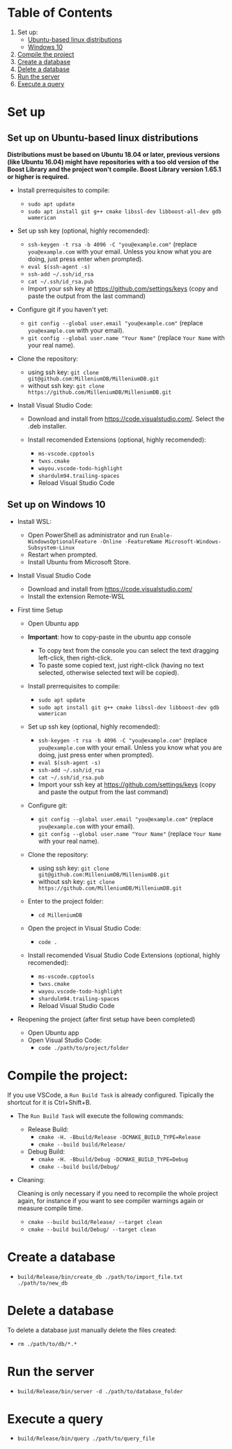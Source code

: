 # Table of Contents
1. Set up:
    - [Ubuntu-based linux distributions](#set-up-on-ubuntu-based-linux-distributions)
    - [Windows 10](#set-up-on-windows-10)
2. [Compile the project](#compile-the-project)
3. [Create a database](#create-a-database)
4. [Delete a database](#delete-a-database)
5. [Run the server](#run-the-server)
6. [Execute a query](#execute-a-query)

# Set up
## Set up on Ubuntu-based linux distributions
 **Distributions must be based on Ubuntu 18.04 or later, previous versions (like Ubuntu 16.04) might have repositories with a too old version of the Boost Library and the project won't compile. Boost Library version 1.65.1 or higher is required.**

- Install prerrequisites to compile:
    - `sudo apt update`
    - `sudo apt install git g++ cmake libssl-dev libboost-all-dev gdb wamerican`

- Set up ssh key (optional, highly recomended):
     - `ssh-keygen -t rsa -b 4096 -C "you@example.com"` (replace `you@example.com` with your email. Unless you know what you are doing, just press enter when prompted).
    - `eval $(ssh-agent -s)`
    - `ssh-add ~/.ssh/id_rsa`
    - `cat ~/.ssh/id_rsa.pub`
    - Import your ssh key at https://github.com/settings/keys (copy and paste the output from the last command)

 - Configure git if you haven't yet:
    - `git config --global user.email "you@example.com"` (replace `you@example.com` with your email).
    - `git config --global user.name "Your Name"` (replace `Your Name` with your real name).

- Clone the repository:
    - using ssh key: `git clone git@github.com:MilleniumDB/MilleniumDB.git`
    - without ssh key: `git clone https://github.com/MilleniumDB/MilleniumDB.git`

- Install Visual Studio Code:
    - Download and install from https://code.visualstudio.com/. Select the .deb installer.

    - Install recomended Extensions (optional, highly recomended):
        - `ms-vscode.cpptools`
        - `twxs.cmake`
        - `wayou.vscode-todo-highlight`
        - `shardulm94.trailing-spaces`
        - Reload Visual Studio Code

## Set up on Windows 10
- Install WSL:
    - Open PowerShell as administrator and run `Enable-WindowsOptionalFeature -Online -FeatureName Microsoft-Windows-Subsystem-Linux`
    - Restart when prompted.
    - Install Ubuntu from Microsoft Store.
- Install Visual Studio Code
    - Download and install from https://code.visualstudio.com/
    - Install the extension Remote-WSL
- First time Setup
    - Open Ubuntu app
    - **Important**: how to copy-paste in the ubuntu app console
        - To copy text from the console you can select the text dragging left-click, then right-click.
        - To paste some copied text, just right-click (having no text selected, otherwise selected text will be copied).
    - Install prerrequisites to compile:
        - `sudo apt update`
        - `sudo apt install git g++ cmake libssl-dev libboost-dev gdb wamerican`
    - Set up ssh key (optional, highly recomended):
        - `ssh-keygen -t rsa -b 4096 -C "you@example.com"` (replace `you@example.com` with your email. Unless you know what you are doing, just press enter when prompted).
        - `eval $(ssh-agent -s)`
        - `ssh-add ~/.ssh/id_rsa`
        - `cat ~/.ssh/id_rsa.pub`
        - Import your ssh key at https://github.com/settings/keys (copy and paste the output from the last command)
    - Configure git:
        - `git config --global user.email "you@example.com"` (replace `you@example.com` with your email).
        - `git config --global user.name "Your Name"` (replace `Your Name` with your real name).

    - Clone the repository:
        - using ssh key: `git clone git@github.com:MilleniumDB/MilleniumDB.git`
        - without ssh key: `git clone https://github.com/MilleniumDB/MilleniumDB.git`
    - Enter to the project folder:
        - `cd MilleniumDB`
    - Open the project in Visual Studio Code:
        - `code .`
    - Install recomended Visual Studio Code Extensions (optional, highly recomended):
        - `ms-vscode.cpptools`
        - `twxs.cmake`
        - `wayou.vscode-todo-highlight`
        - `shardulm94.trailing-spaces`
        - Reload Visual Studio Code

- Reopening the project (after first setup have been completed)
    - Open Ubuntu app
    - Open Visual Studio Code:
        - `code ./path/to/project/folder`

# Compile the project:
If you use VSCode, a `Run Build Task` is already configured. Tipically the shortcut for it is Ctrl+Shift+B.

- The `Run Build Task` will execute the following commands:
    - Release Build:
        - `cmake -H. -Bbuild/Release -DCMAKE_BUILD_TYPE=Release`
        - `cmake --build build/Release/`
    - Debug Build:
        - `cmake -H. -Bbuild/Debug -DCMAKE_BUILD_TYPE=Debug`
        - `cmake --build build/Debug/`
- Cleaning:

    Cleaning is only necessary if you need to recompile the whole project again, for instance if you want to see compiler warnings again or measure compile time.
    - `cmake --build build/Release/ --target clean`
    - `cmake --build build/Debug/ --target clean`

# Create a database
- `build/Release/bin/create_db ./path/to/import_file.txt ./path/to/new_db `

# Delete a database
To delete a database just manually delete the files created:
- `rm ./path/to/db/*.*`

# Run the server
- `build/Release/bin/server -d ./path/to/database_folder`

# Execute a query
- `build/Release/bin/query ./path/to/query_file`
